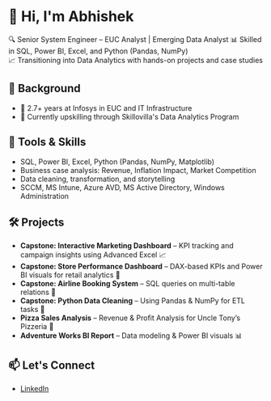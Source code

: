 # 👋 Hi, I'm Abhishek

🔍 Senior System Engineer – EUC Analyst | Emerging Data Analyst
📊 Skilled in SQL, Power BI, Excel, and Python (Pandas, NumPy)  
📈 Transitioning into Data Analytics with hands-on projects and case studies  

## 💼 Background
- 🔧 2.7+ years at Infosys in EUC and IT Infrastructure
- 🎯 Currently upskilling through Skillovilla's Data Analytics Program

## 🧠 Tools & Skills
- SQL, Power BI, Excel, Python (Pandas, NumPy, Matplotlib)
- Business case analysis: Revenue, Inflation Impact, Market Competition
- Data cleaning, transformation, and storytelling
- SCCM, MS Intune, Azure AVD, MS Active Directory, Windows Administration

## 🛠️ Projects
- **Capstone: Interactive Marketing Dashboard** – KPI tracking and campaign insights using Advanced Excel 📈
- **Capstone: Store Performance Dashboard** – DAX-based KPIs and Power BI visuals for retail analytics 🏪
- **Capstone: Airline Booking System** – SQL queries on multi-table relations 🛫
- **Capstone: Python Data Cleaning** – Using Pandas & NumPy for ETL tasks 🧹
- **Pizza Sales Analysis** – Revenue & Profit Analysis for Uncle Tony’s Pizzeria 🍕
- **Adventure Works BI Report** – Data modeling & Power BI visuals 📊

## 📫 Let's Connect
- [LinkedIn](linkedin.com/in/akunuruabhishek)
